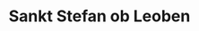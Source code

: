 ---
title: Sankt Stefan ob Leoben
url: /sankt-stefan-ob-leoben/
latitude: 47.329
longitude: 14.978
---